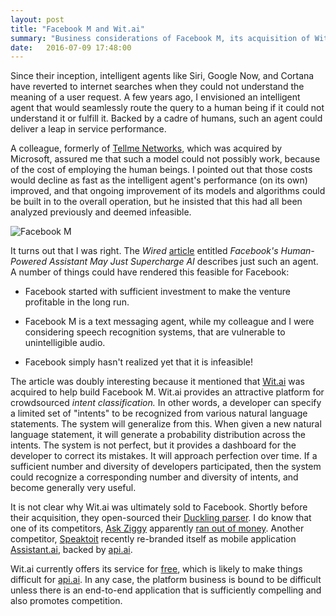 ```yaml
---
layout: post
title: "Facebook M and Wit.ai"
summary: "Business considerations of Facebook M, its acquisition of Wit.ai and some of Wit.ai's competitors."
date:   2016-07-09 17:48:00
---
```


Since their inception, intelligent agents like Siri, Google Now, and Cortana
have reverted to internet searches when they could not understand the meaning
of a user request. A few years ago, I envisioned an intelligent agent that
would seamlessly route the query to a human being if it could not understand it
or fulfill it. Backed by a cadre of humans, such an agent could deliver a leap
in service performance.

A colleague, formerly of [Tellme Networks][tellme], which was acquired by
Microsoft, assured me that such a model could not possibly work, because of the
cost of employing the human beings. I pointed out that those costs would
decline as fast as the intelligent agent's performance (on its own) improved,
and that ongoing improvement of its models and algorithms could be built in to
the overall operation, but he insisted that this had all been analyzed
previously and deemed infeasible.

![Facebook M][facebook-m]

It turns out that I was right. The _Wired_ [article][article1] entitled
_Facebook's Human-Powered Assistant May Just Supercharge AI_ describes just
such an agent. A number of things could have rendered this feasible for
Facebook:

* Facebook started with sufficient investment to make the venture profitable in
  the long run.

* Facebook M is a text messaging agent, while my colleague and I were
  considering speech recognition systems, that are vulnerable to unintelligible
  audio.
  
* Facebook simply hasn't realized yet that it is infeasible!

The article was doubly interesting because it mentioned that
[Wit.ai](https://wit.ai/) was acquired to help build Facebook M. Wit.ai
provides an attractive platform for crowdsourced _intent classification._ In
other words, a developer can specify a limited set of "intents" to be
recognized from various natural language statements. The system will generalize
from this. When given a new natural language statement, it will generate a
probability distribution across the intents. The system is not perfect, but it
provides a dashboard for the developer to correct its mistakes. It will
approach perfection over time. If a sufficient number and diversity of
developers participated, then the system could recognize a corresponding number
and diversity of intents, and become generally very useful.

It is not clear why Wit.ai was ultimately sold to Facebook. Shortly before
their acquisition, they open-sourced their [Duckling parser][duckling]. I do
know that one of its competitors, [Ask Ziggy][askziggy] apparently [ran out of
money][askziggy-closed]. Another competitor, [Speaktoit][speaktoit] recently
re-branded itself as mobile application [Assistant.ai](http://assistant.ai),
backed by [api.ai](http://api.ai).

Wit.ai currently offers its service for [free][wit-free], which is likely to
make things difficult for [api.ai][speaktoit-cost]. In any case, the platform
business is bound to be difficult unless there is an end-to-end application
that is sufficiently compelling and also promotes competition.

[article1]: http://www.wired.com/2015/08/how-facebook-m-works/
[askziggy]: http://thenextweb.com/dd/2013/03/11/ask-ziggys-new-api-allows-any-app-to-have-its-own-built-in-siri/
[speaktoit]: https://en.wikipedia.org/wiki/Speaktoit
[tellme]: https://en.wikipedia.org/wiki/Tellme_Networks 
[facebook-m]: http://www.wired.com/wp-content/uploads/2015/09/Facebook-M-logo-1200x630.jpg
[duckling]: https://duckling.wit.ai/
[askziggy-closed]: https://www.crunchbase.com/organization/ask-ziggy#/entity
[wit-free]: https://wit.ai/faq
[speaktoit-cost]: https://api.ai/pricing/